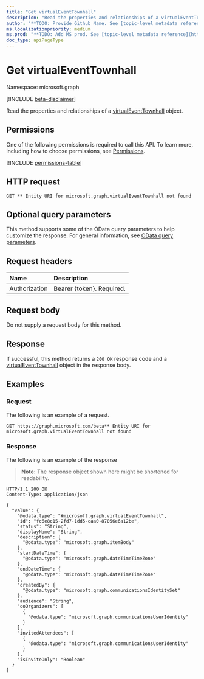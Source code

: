 ```yaml
---
title: "Get virtualEventTownhall"
description: "Read the properties and relationships of a virtualEventTownhall object."
author: "**TODO: Provide Github Name. See [topic-level metadata reference](https://aka.ms/msgo?pagePath=Document-APIs/Guidelines/Metadata)**"
ms.localizationpriority: medium
ms.prod: "**TODO: Add MS prod. See [topic-level metadata reference](https://aka.ms/msgo?pagePath=Document-APIs/Guidelines/Metadata)**"
doc_type: apiPageType
---
```


# Get virtualEventTownhall
Namespace: microsoft.graph

[!INCLUDE [beta-disclaimer](../../includes/beta-disclaimer.md)]

Read the properties and relationships of a [virtualEventTownhall](../resources/virtualeventtownhall.md) object.

## Permissions
One of the following permissions is required to call this API. To learn more, including how to choose permissions, see [Permissions](/graph/permissions-reference).

<!-- {
  "blockType": "permissions",
  "name": "virtualeventtownhall-get-permissions"
}
-->
[!INCLUDE [permissions-table](../includes/permissions/virtualeventtownhall-get-permissions.md)]

## HTTP request

<!-- {
  "blockType": "ignored"
}
-->
``` http
GET ** Entity URI for microsoft.graph.virtualEventTownhall not found
```

## Optional query parameters
This method supports some of the OData query parameters to help customize the response. For general information, see [OData query parameters](/graph/query-parameters).

## Request headers
|Name|Description|
|:---|:---|
|Authorization|Bearer {token}. Required.|

## Request body
Do not supply a request body for this method.

## Response

If successful, this method returns a `200 OK` response code and a [virtualEventTownhall](../resources/virtualeventtownhall.md) object in the response body.

## Examples

### Request
The following is an example of a request.
<!-- {
  "blockType": "request",
  "name": "get_virtualeventtownhall"
}
-->
``` http
GET https://graph.microsoft.com/beta** Entity URI for microsoft.graph.virtualEventTownhall not found
```


### Response
The following is an example of the response
>**Note:** The response object shown here might be shortened for readability.
<!-- {
  "blockType": "response",
  "truncated": true,
  "@odata.type": "microsoft.graph.virtualEventTownhall"
}
-->
``` http
HTTP/1.1 200 OK
Content-Type: application/json

{
  "value": {
    "@odata.type": "#microsoft.graph.virtualEventTownhall",
    "id": "fc6e8c15-2fd7-1dd5-caa0-87056e6a12be",
    "status": "String",
    "displayName": "String",
    "description": {
      "@odata.type": "microsoft.graph.itemBody"
    },
    "startDateTime": {
      "@odata.type": "microsoft.graph.dateTimeTimeZone"
    },
    "endDateTime": {
      "@odata.type": "microsoft.graph.dateTimeTimeZone"
    },
    "createdBy": {
      "@odata.type": "microsoft.graph.communicationsIdentitySet"
    },
    "audience": "String",
    "coOrganizers": [
      {
        "@odata.type": "microsoft.graph.communicationsUserIdentity"
      }
    ],
    "invitedAttendees": [
      {
        "@odata.type": "microsoft.graph.communicationsUserIdentity"
      }
    ],
    "isInviteOnly": "Boolean"
  }
}
```

